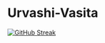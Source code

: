 # Urvashi-Vasita

<a href="https://git.io/streak-stats"><img src="https://github-readme-streak-stats.herokuapp.com?user=urvashitntra&theme=merko&hide_border=true&type=png" alt="GitHub Streak" /></a>
